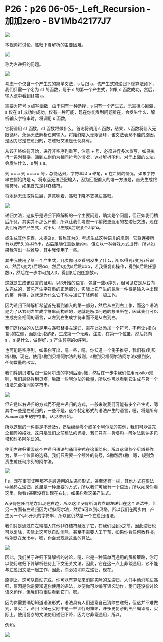 # P26：p26 06-05-_Left_Recursion - 加加zero - BV1Mb42177J7

![](img/21800f42c6d8d64eab8e773ac371a4c0_0.png)

本视频将讨论，递归下降解析的主要困难。

![](img/21800f42c6d8d64eab8e773ac371a4c0_2.png)

称为左递归的问题。

![](img/21800f42c6d8d64eab8e773ac371a4c0_4.png)

考虑一个仅含一个产生式的简单文法，s 后跟 a，该产生式的递归下降算法如下，我们只需一个名为 s1 的函数，用于 s 的第一个产生式，如果 s 函数成功，然后，输入流中看到终端 a。

需要为符号 s 编写函数，由于只有一种选择，s 只有一个产生式，无需担心回溯，s 仅在 s1 成功时成功，仅有一种可能，现在你能看到问题所在，会发生什么，解析输入字符串时，将调用 s 函数。

它将调用 s1 函数，s1 函数将做什么，首先将调用 s 函数，结果，s 函数将陷入无限循环，永远无法解析任何输入，将始终陷入无限循环，该文法表现不佳的原因，是因为它是左递归的，左递归文法是任何具有。

从该非终结符开始，进行非空序列重写，注意 + 号，必须进行多次重写，如果执行一系列替换，回到左侧仍为相同符号的情况，这对解析不利，对于上面的文法，会发生什么，s 到 s a。

到 s a a 到 s a a a 等，总能达到，字符串以 a 结尾，s 在左侧的情况，如果字符串左侧始终是 s，将永远无法匹配输入，因为匹配输入的唯一方法是，首先生成终端符号，如果首先是非终结符。

将永远无法取得进展，这意味着，递归下降不支持左递归。

![](img/21800f42c6d8d64eab8e773ac371a4c0_6.png)

递归文法，这似乎是递归下降解析的一个主要问题，确实是个问题，但正如我们稍后所见，其实并不那么严重，所以让我们考虑一个稍微更通用的左递归文法，现在我们有两种产生式，对于s，s生成s后跟某个alpha。

或生成其他东西，未提及s，暂称其为β，考虑生成这种语言的规则，它将连接所有以β开头的字符串，然后跟随任意数量的α，但它以一种特殊方式进行，所以如果我写出一些推导，其中我使用了一些。

其中我使用了第一个产生式，几次你可以看到发生了什么，所以得到s变为s后跟α，然后s变为s后跟αα，然后s变为s后跟ααα，若我重复此操作，得到s后跟任意数α，然后在一步中可加入β，得到β后跟任意数α。

这就是生成该语言的证明，以β开始的语言，包含一些α序列，但可见它是从右向左完成的，首先产生字符串的正确部分，实际上它产生的最后一件事是输入中出现的第一件事，这就是为什么它不能与递归下降解析一起工作。

因为递归下降解析希望首先看到输入的第一部分，然后从左到右工作，而这个语法是为了从右到左生成字符串而构建的，这就是解决问题的想法所在，因此我们可以生成完全相同的语言，从左到右生成字符串而不是从右到左。

我们这样做的方法是用右递归替换左递归，需在此处添加一个符号，不再让s指向含s的左侧，而是让s指向β，生成第一个元素，注意，在第一个位置，然后指向s'，s'是什么，做得好，s'产生预期的α序列。

也可能是空序列，如果你写出，嗯一些，嗯，你知道一个例子推导，我们有s到贝塔s撇，现在，使用s撇到贝塔阿尔法的规则，s撇到贝塔阿尔法阿尔法s撇到安，任何数量的改写。

我们得到贝塔后跟一些阿尔法的序列后跟s撇，然后在一步中我们使用epsilon规则，我们最终得到贝塔，后跟一些阿尔法的数量，所以你可以看到它生成与第一个语法完全相同的字符串。



![](img/21800f42c6d8d64eab8e773ac371a4c0_8.png)

但它是以右递归的方式而不是左递归的方式，一般来说我们可能有多个产生式，嗯其中一些是左递归的，一些不是，这个特定形式的语法产生的语言，嗯，将是所有从asset派生的字符串，从贝塔开始。

所以这里的一件事是不涉及s，然后继续零个或多个阿尔法的实例，我们可以做完全相同的把戏，这只是我们之前想法的概括，我们只有一贝塔和一阿尔法到许多贝塔和许多阿尔法的。

使用右递归重写这个左递归语法的通用形式在这里给出，所以这里每个贝塔都作为，第一个位置的选择，我们只需要一个额外的符号，S撇然后s撇，嗯，规则负责生成任何序列的阿尔法。



![](img/21800f42c6d8d64eab8e773ac371a4c0_10.png)

I's，现在事实证明那不是最通用的左递归形式，甚至还有一些，其他方式在语法中编码左递归，这里是一种重要的方式，所以我们可能有一个语法，所以如果你看这里，你看s甚至没有出现在右边，如果你看这条产生式。

A没有在任何地方出现在右边，所以这里没有所谓的立即左递归在这个语法中，但另一方面有左递归因为s到a阿尔法，然后a可以到s贝塔，所以我们在两步内，产生另一个以s开头的字符串，所以这仍然是一个左递归语法。

我们只是通过在左端插入其他非终结符延迟了它，在我们回到s之前，因此递归也可以消除，实际上这可以自动消除，甚至不需要人工干预，如果你看任何教科书，特别是在龙书中，嗯，你会发现做这些的算法。



![](img/21800f42c6d8d64eab8e773ac371a4c0_12.png)

因此，我们关于递归下降解析的讨论，嗯，它是一种简单而通用的解析策略，你可以使用递归下降解析任何上下文无关文法，因此，它在这一点上非常通用，它不能与左递归文法一起工作，因此，你必须消除左递归，现在。

原则上，这可以自动完成，你可以有算法来消除实际的左递归，人们手动消除左递归，原因是你需要知道你使用的语法，以便你可以编写语义动作，我们还没有讨论语义动作，但我们将很快看到它们，嗯。

因为你需要确切知道语法形式，语法具有人们通常自己消除左递归，但这并不难做到，事实上，递归下降在实际中是一种流行的策略，许多更复杂的生产编译器，实际上，使用复杂的文法使用递归下降，因为它非常通用，所以。

例如。

![](img/21800f42c6d8d64eab8e773ac371a4c0_14.png)